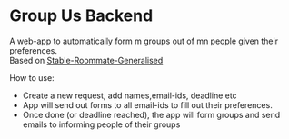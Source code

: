 # Group Us Backend
A web-app to automatically form m groups out of mn people given their preferences.  
Based on [Stable-Roommate-Generalised](https://github.com/AnjayGoel/Stable-Roommate-Generalised)  
  
How to use:
* Create a new request, add names,email-ids, deadline etc
* App will send out forms to all email-ids to fill out their preferences.
* Once done (or deadline reached), the app will form groups and send emails to informing people of their groups
